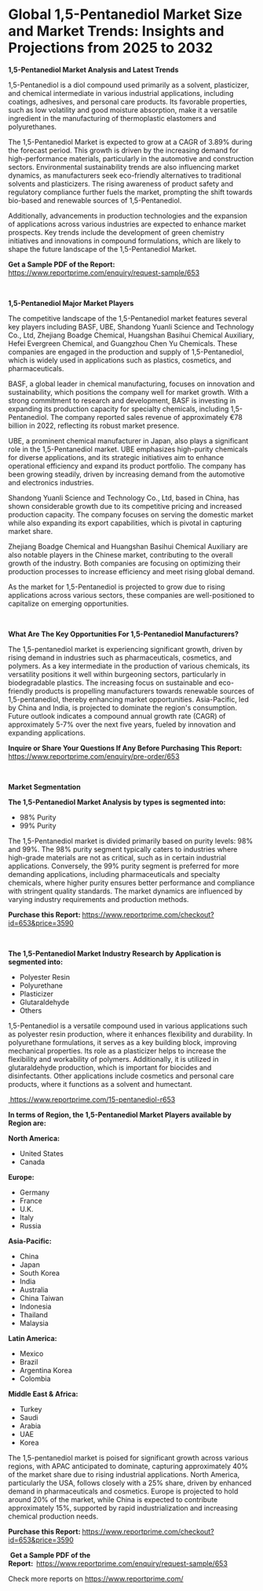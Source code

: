<p><h1>Global 1,5-Pentanediol Market Size and Market Trends: Insights and Projections from 2025 to 2032</h1></p><p><strong>1,5-Pentanediol Market Analysis and Latest Trends</strong></p>
<p><p>1,5-Pentanediol is a diol compound used primarily as a solvent, plasticizer, and chemical intermediate in various industrial applications, including coatings, adhesives, and personal care products. Its favorable properties, such as low volatility and good moisture absorption, make it a versatile ingredient in the manufacturing of thermoplastic elastomers and polyurethanes.</p><p>The 1,5-Pentanediol Market is expected to grow at a CAGR of 3.89% during the forecast period. This growth is driven by the increasing demand for high-performance materials, particularly in the automotive and construction sectors. Environmental sustainability trends are also influencing market dynamics, as manufacturers seek eco-friendly alternatives to traditional solvents and plasticizers. The rising awareness of product safety and regulatory compliance further fuels the market, prompting the shift towards bio-based and renewable sources of 1,5-Pentanediol.</p><p>Additionally, advancements in production technologies and the expansion of applications across various industries are expected to enhance market prospects. Key trends include the development of green chemistry initiatives and innovations in compound formulations, which are likely to shape the future landscape of the 1,5-Pentanediol Market.</p></p>
<p><strong>Get a Sample PDF of the Report:&nbsp;</strong> <a href="https://www.reportprime.com/enquiry/request-sample/653?utm_campaign=2603&utm_medium=2&utm_source=Github&utm_content=ia&utm_term=18032025&utm_id=15-pentanediol">https://www.reportprime.com/enquiry/request-sample/653</a></p>
<p>&nbsp;</p>
<p><strong>1,5-Pentanediol Major Market Players</strong></p>
<p><p>The competitive landscape of the 1,5-Pentanediol market features several key players including BASF, UBE, Shandong Yuanli Science and Technology Co., Ltd, Zhejiang Boadge Chemical, Huangshan Basihui Chemical Auxiliary, Hefei Evergreen Chemical, and Guangzhou Chen Yu Chemicals. These companies are engaged in the production and supply of 1,5-Pentanediol, which is widely used in applications such as plastics, cosmetics, and pharmaceuticals.</p><p>BASF, a global leader in chemical manufacturing, focuses on innovation and sustainability, which positions the company well for market growth. With a strong commitment to research and development, BASF is investing in expanding its production capacity for specialty chemicals, including 1,5-Pentanediol. The company reported sales revenue of approximately €78 billion in 2022, reflecting its robust market presence.</p><p>UBE, a prominent chemical manufacturer in Japan, also plays a significant role in the 1,5-Pentanediol market. UBE emphasizes high-purity chemicals for diverse applications, and its strategic initiatives aim to enhance operational efficiency and expand its product portfolio. The company has been growing steadily, driven by increasing demand from the automotive and electronics industries.</p><p>Shandong Yuanli Science and Technology Co., Ltd, based in China, has shown considerable growth due to its competitive pricing and increased production capacity. The company focuses on serving the domestic market while also expanding its export capabilities, which is pivotal in capturing market share.</p><p>Zhejiang Boadge Chemical and Huangshan Basihui Chemical Auxiliary are also notable players in the Chinese market, contributing to the overall growth of the industry. Both companies are focusing on optimizing their production processes to increase efficiency and meet rising global demand.</p><p>As the market for 1,5-Pentanediol is projected to grow due to rising applications across various sectors, these companies are well-positioned to capitalize on emerging opportunities.</p></p>
<p>&nbsp;</p>
<p><strong>What Are The Key Opportunities For 1,5-Pentanediol Manufacturers?</strong></p>
<p><p>The 1,5-pentanediol market is experiencing significant growth, driven by rising demand in industries such as pharmaceuticals, cosmetics, and polymers. As a key intermediate in the production of various chemicals, its versatility positions it well within burgeoning sectors, particularly in biodegradable plastics. The increasing focus on sustainable and eco-friendly products is propelling manufacturers towards renewable sources of 1,5-pentanediol, thereby enhancing market opportunities. Asia-Pacific, led by China and India, is projected to dominate the region's consumption. Future outlook indicates a compound annual growth rate (CAGR) of approximately 5-7% over the next five years, fueled by innovation and expanding applications.</p></p>
<p><strong>Inquire or Share Your Questions If Any Before Purchasing This Report:</strong> <a href="https://www.reportprime.com/enquiry/pre-order/653?utm_campaign=2603&utm_medium=2&utm_source=Github&utm_content=ia&utm_term=18032025&utm_id=15-pentanediol">https://www.reportprime.com/enquiry/pre-order/653</a></p>
<p>&nbsp;</p>
<p><strong>Market Segmentation</strong></p>
<p><strong>The 1,5-Pentanediol Market Analysis by types is segmented into:</strong></p>
<p><ul><li>98% Purity</li><li>99% Purity</li></ul></p>
<p><p>The 1,5-Pentanediol market is divided primarily based on purity levels: 98% and 99%. The 98% purity segment typically caters to industries where high-grade materials are not as critical, such as in certain industrial applications. Conversely, the 99% purity segment is preferred for more demanding applications, including pharmaceuticals and specialty chemicals, where higher purity ensures better performance and compliance with stringent quality standards. The market dynamics are influenced by varying industry requirements and production methods.</p></p>
<p><strong>Purchase this Report:&nbsp;</strong><a href="https://www.reportprime.com/checkout?id=653&price=3590&utm_campaign=2603&utm_medium=2&utm_source=Github&utm_content=ia&utm_term=18032025&utm_id=15-pentanediol">https://www.reportprime.com/checkout?id=653&price=3590</a></p>
<p>&nbsp;</p>
<p><strong>The 1,5-Pentanediol Market Industry Research by Application is segmented into:</strong></p>
<p><ul><li>Polyester Resin</li><li>Polyurethane</li><li>Plasticizer</li><li>Glutaraldehyde</li><li>Others</li></ul></p>
<p><p>1,5-Pentanediol is a versatile compound used in various applications such as polyester resin production, where it enhances flexibility and durability. In polyurethane formulations, it serves as a key building block, improving mechanical properties. Its role as a plasticizer helps to increase the flexibility and workability of polymers. Additionally, it is utilized in glutaraldehyde production, which is important for biocides and disinfectants. Other applications include cosmetics and personal care products, where it functions as a solvent and humectant.</p></p>
<p><a href="https://www.reportprime.com/15-pentanediol-r653?utm_campaign=2603&utm_medium=2&utm_source=Github&utm_content=ia&utm_term=18032025&utm_id=15-pentanediol">&nbsp;https://www.reportprime.com/15-pentanediol-r653</a></p>
<p><strong>In terms of Region, the 1,5-Pentanediol Market Players available by Region are:</strong></p>
<p>
    <p> <strong> North America: </strong>
        <ul>
            <li>United States</li>
            <li>Canada</li>
        </ul>
        </p> 
    <p> <strong> Europe: </strong>
        <ul>
            <li>Germany</li>
            <li>France</li>
            <li>U.K.</li>
            <li>Italy</li>
            <li>Russia</li>
        </ul>
        </p> 
    <p> <strong> Asia-Pacific: </strong>
        <ul>
            <li>China</li>
            <li>Japan</li>
            <li>South Korea</li>
            <li>India</li>
            <li>Australia</li>
            <li>China Taiwan</li>
            <li>Indonesia</li>
            <li>Thailand</li>
            <li>Malaysia</li>
        </ul>
        </p> 
    <p> <strong> Latin America: </strong>
        <ul>
            <li>Mexico</li>
            <li>Brazil</li>
            <li>Argentina Korea</li>
            <li>Colombia</li>
        </ul>
        </p> 
    <p> <strong> Middle East & Africa: </strong>
        <ul>
            <li>Turkey</li>
            <li>Saudi</li>
            <li>Arabia</li>
            <li>UAE</li>
            <li>Korea</li>
        </ul>
    </p>
    </p>
<p><p>The 1,5-pentanediol market is poised for significant growth across various regions, with APAC anticipated to dominate, capturing approximately 40% of the market share due to rising industrial applications. North America, particularly the USA, follows closely with a 25% share, driven by enhanced demand in pharmaceuticals and cosmetics. Europe is projected to hold around 20% of the market, while China is expected to contribute approximately 15%, supported by rapid industrialization and increasing chemical production needs.</p></p>
<p><strong>Purchase this Report: </strong><a href="https://www.reportprime.com/checkout?id=653&price=3590&utm_campaign=2603&utm_medium=2&utm_source=Github&utm_content=ia&utm_term=18032025&utm_id=15-pentanediol">https://www.reportprime.com/checkout?id=653&price=3590</a></p>
<p>&nbsp;<strong>Get a Sample PDF of the Report:&nbsp;&nbsp;</strong><a href="https://www.reportprime.com/enquiry/request-sample/653?utm_campaign=2603&utm_medium=2&utm_source=Github&utm_content=ia&utm_term=18032025&utm_id=15-pentanediol">https://www.reportprime.com/enquiry/request-sample/653</a></p>
<p><strong></strong></p>
<p>Check more reports on <a href="https://www.reportprime.com/?utm_campaign=2603&utm_medium=2&utm_source=Github&utm_content=ia&utm_term=18032025&utm_id=15-pentanediol">https://www.reportprime.com/</a></p>